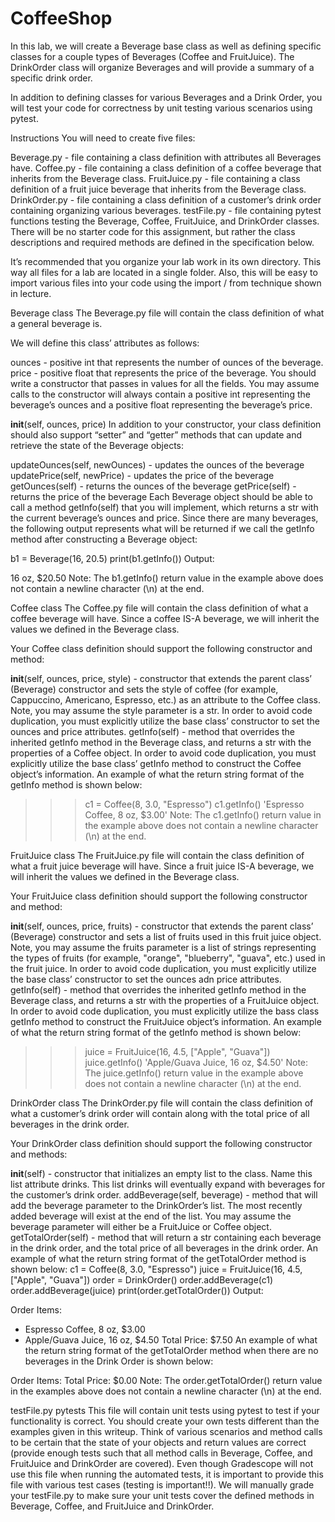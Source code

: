 # CoffeeShop

In this lab, we will create a Beverage base class as well as defining specific classes for a couple types of Beverages (Coffee and FruitJuice). The DrinkOrder class will organize Beverages and will provide a summary of a specific drink order.

In addition to defining classes for various Beverages and a Drink Order, you will test your code for correctness by unit testing various scenarios using pytest.

Instructions
You will need to create five files:

Beverage.py - file containing a class definition with attributes all Beverages have.
Coffee.py - file containing a class definition of a coffee beverage that inherits from the Beverage class.
FruitJuice.py - file containing a class definition of a fruit juice beverage that inherits from the Beverage class.
DrinkOrder.py - file containing a class definition of a customer’s drink order containing organizing various beverages.
testFile.py - file containing pytest functions testing the Beverage, Coffee, FruitJuice, and DrinkOrder classes.
There will be no starter code for this assignment, but rather the class descriptions and required methods are defined in the specification below.

It’s recommended that you organize your lab work in its own directory. This way all files for a lab are located in a single folder. Also, this will be easy to import various files into your code using the import / from technique shown in lecture.

Beverage class
The Beverage.py file will contain the class definition of what a general beverage is.

We will define this class’ attributes as follows:

ounces - positive int that represents the number of ounces of the beverage.
price - positive float that represents the price of the beverage.
You should write a constructor that passes in values for all the fields. You may assume calls to the constructor will always contain a positive int representing the beverage’s ounces and a positive float representing the beverage’s price.

__init__(self, ounces, price)
In addition to your constructor, your class definition should also support “setter” and “getter” methods that can update and retrieve the state of the Beverage objects:

updateOunces(self, newOunces) - updates the ounces of the beverage
updatePrice(self, newPrice) - updates the price of the beverage
getOunces(self) - returns the ounces of the beverage
getPrice(self) - returns the price of the beverage
Each Beverage object should be able to call a method getInfo(self) that you will implement, which returns a str with the current beverage’s ounces and price. Since there are many beverages, the following output represents what will be returned if we call the getInfo method after constructing a Beverage object:

b1 = Beverage(16, 20.5)
print(b1.getInfo())
Output:

16 oz, $20.50
Note: The b1.getInfo() return value in the example above does not contain a newline character (\n) at the end.

Coffee class
The Coffee.py file will contain the class definition of what a coffee beverage will have. Since a coffee IS-A beverage, we will inherit the values we defined in the Beverage class.

Your Coffee class definition should support the following constructor and method:

__init__(self, ounces, price, style) - constructor that extends the parent class’ (Beverage) constructor and sets the style of coffee (for example, Cappuccino, Americano, Espresso, etc.) as an attribute to the Coffee class. Note, you may assume the style parameter is a str. In order to avoid code duplication, you must explicitly utilize the base class’ constructor to set the ounces and price attributes.
getInfo(self) - method that overrides the inherited getInfo method in the Beverage class, and returns a str with the properties of a Coffee object. In order to avoid code duplication, you must explicitly utilize the base class’ getInfo method to construct the Coffee object’s information. An example of what the return string format of the getInfo method is shown below:
>>> c1 = Coffee(8, 3.0, "Espresso")
>>> c1.getInfo()
'Espresso Coffee, 8 oz, $3.00'
Note: The c1.getInfo() return value in the example above does not contain a newline character (\n) at the end.

FruitJuice class
The FruitJuice.py file will contain the class definition of what a fruit juice beverage will have. Since a fruit juice IS-A beverage, we will inherit the values we defined in the Beverage class.

Your FruitJuice class definition should support the following constructor and method:

__init__(self, ounces, price, fruits) - constructor that extends the parent class’ (Beverage) constructor and sets a list of fruits used in this fruit juice object. Note, you may assume the fruits parameter is a list of strings representing the types of fruits (for example, "orange", "blueberry", "guava", etc.) used in the fruit juice. In order to avoid code duplication, you must explicitly utilize the base class’ constructor to set the ounces adn price attributes.
getInfo(self) - method that overrides the inherited getInfo method in the Beverage class, and returns a str with the properties of a FruitJuice object. In order to avoid code duplication, you must explicitly utilize the bass class getInfo method to construct the FruitJuice object’s information. An example of what the return string format of the getInfo method is shown below:
>>> juice = FruitJuice(16, 4.5, ["Apple", "Guava"])
>>> juice.getInfo()
'Apple/Guava Juice, 16 oz, $4.50'
Note: The juice.getInfo() return value in the example above does not contain a newline character (\n) at the end.

DrinkOrder class
The DrinkOrder.py file will contain the class definition of what a customer’s drink order will contain along with the total price of all beverages in the drink order.

Your DrinkOrder class definition should support the following constructor and methods:

__init__(self) - constructor that initializes an empty list to the class. Name this list attribute drinks. This list drinks will eventually expand with beverages for the customer’s drink order.
addBeverage(self, beverage) - method that will add the beverage parameter to the DrinkOrder’s list. The most recently added beverage will exist at the end of the list. You may assume the beverage parameter will either be a FruitJuice or Coffee object.
getTotalOrder(self) - method that will return a str containing each beverage in the drink order, and the total price of all beverages in the drink order. An example of what the return string format of the getTotalOrder method is shown below:
c1 = Coffee(8, 3.0, "Espresso")
juice = FruitJuice(16, 4.5, ["Apple", "Guava"])
order = DrinkOrder()
order.addBeverage(c1)
order.addBeverage(juice)
print(order.getTotalOrder())
Output:

Order Items:
* Espresso Coffee, 8 oz, $3.00
* Apple/Guava Juice, 16 oz, $4.50
Total Price: $7.50
An example of what the return string format of the getTotalOrder method when there are no beverages in the Drink Order is shown below:

Order Items:
Total Price: $0.00
Note: The order.getTotalOrder() return value in the examples above does not contain a newline character (\n) at the end.

testFile.py pytests
This file will contain unit tests using pytest to test if your functionality is correct. You should create your own tests different than the examples given in this writeup. Think of various scenarios and method calls to be certain that the state of your objects and return values are correct (provide enough tests such that all method calls in Beverage, Coffee, and FruitJuice and DrinkOrder are covered). Even though Gradescope will not use this file when running the automated tests, it is important to provide this file with various test cases (testing is important!!). We will manually grade your testFile.py to make sure your unit tests cover the defined methods in Beverage, Coffee, and FruitJuice and DrinkOrder. 
